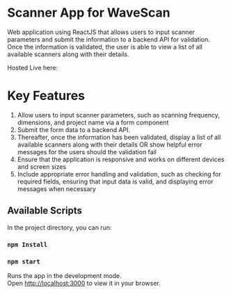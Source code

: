 # Scanner App for WaveScan
Web application using ReactJS that allows users to input scanner parameters and submit the information to a backend API for validation. Once the information is validated, the user is able to view a list of all available scanners along with their details.

Hosted Live here: 

# Key Features
1. Allow users to input scanner parameters, such as scanning frequency, dimensions, and project
name via a form component
2. Submit the form data to a backend API.
3. Thereafter, once the information has been validated, display a list of all available scanners
along with their details OR show helpful error messages for the users should the validation
fail
4. Ensure that the application is responsive and works on different devices and screen sizes
5. Include appropriate error handling and validation, such as checking for required fields,
ensuring that input data is valid, and displaying error messages when necessary

## Available Scripts
In the project directory, you can run:

### `npm Install`
### `npm start`

Runs the app in the development mode.\
Open [http://localhost:3000](http://localhost:3000) to view it in your browser.



